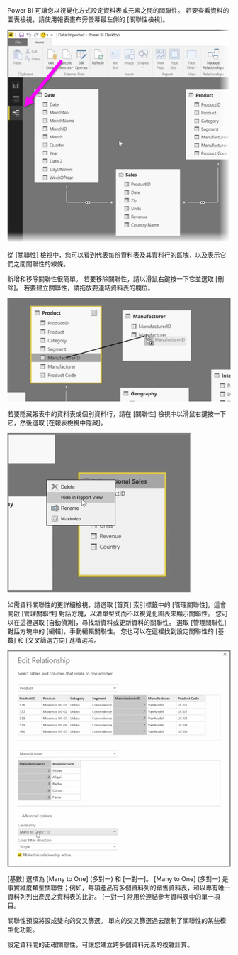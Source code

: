 Power BI 可讓您以視覺化方式設定資料表或元素之間的關聯性。 若要查看資料的圖表檢視，請使用報表畫布旁螢幕最左側的 [關聯性檢視]。

![](media/2-2-manage-data-relationships/2-2_1.png)

從 [關聯性] 檢視中，您可以看到代表每份資料表及其資料行的區塊，以及表示它們之間關聯性的線條。

新增和移除關聯性很簡單。 若要移除關聯性，請以滑鼠右鍵按一下它並選取 [刪除]。 若要建立關聯性，請拖放要連結資料表的欄位。

![](media/2-2-manage-data-relationships/2-2_2.png)

若要隱藏報表中的資料表或個別資料行，請在 [關聯性] 檢視中以滑鼠右鍵按一下它，然後選取 [在報表檢視中隱藏]。

![](media/2-2-manage-data-relationships/2-2_3.png)

如需資料關聯性的更詳細檢視，請選取 [首頁] 索引標籤中的 [管理關聯性]。這會開啟 [管理關聯性] 對話方塊，以清單型式而不以視覺化圖表來顯示關聯性。 您可以在這裡選取 [自動偵測]，尋找新資料或更新資料的關聯性。 選取 [管理關聯性] 對話方塊中的 [編輯]，手動編輯關聯性。 您也可以在這裡找到設定關聯性的 [基數] 和 [交叉篩選方向] 進階選項。

![](media/2-2-manage-data-relationships/2-2_4.png)

\[基數] 選項為 \[Many to One] \(多對一) 和 \[一對一]。 \[Many to One] \(多對一) 是事實維度類型關聯性；例如，每項產品有多個資料列的銷售資料表，和以專有唯一資料列列出產品之資料表的比對。 [一對一] 常用於連結參考資料表中的單一項目。

關聯性預設將設成雙向的交叉篩選。 單向的交叉篩選過去限制了關聯性的某些模型化功能。

設定資料間的正確關聯性，可讓您建立跨多個資料元素的複雜計算。

